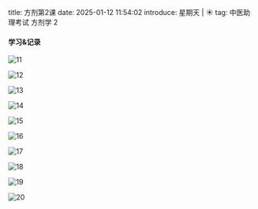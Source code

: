 title: 方剂第2课
date: 2025-01-12 11:54:02
introduce: 星期天 | ☀️
tag: 中医助理考试 方剂学 2

#### 学习&记录

![11](/static/img/2025/01/12/11.jpg)

![12](/static/img/2025/01/12/12.jpg)

![13](/static/img/2025/01/12/13.jpg)

![14](/static/img/2025/01/12/14.jpg)

![15](/static/img/2025/01/12/15.jpg)

![16](/static/img/2025/01/12/16.jpg)

![17](/static/img/2025/01/12/17.jpg)

![18](/static/img/2025/01/12/18.jpg)

![19](/static/img/2025/01/12/19.jpg)

![20](/static/img/2025/01/12/20.jpg)
